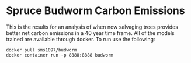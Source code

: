 # Spruce Budworm Carbon Emissions
This is the results for an analysis of when now salvaging trees provides better net carbon emissions in a 40 year time frame. All of the models trained are available through docker. To run use the following:

``` 
docker pull sms1097/budworm
docker container run -p 8888:8888 budworm
```
